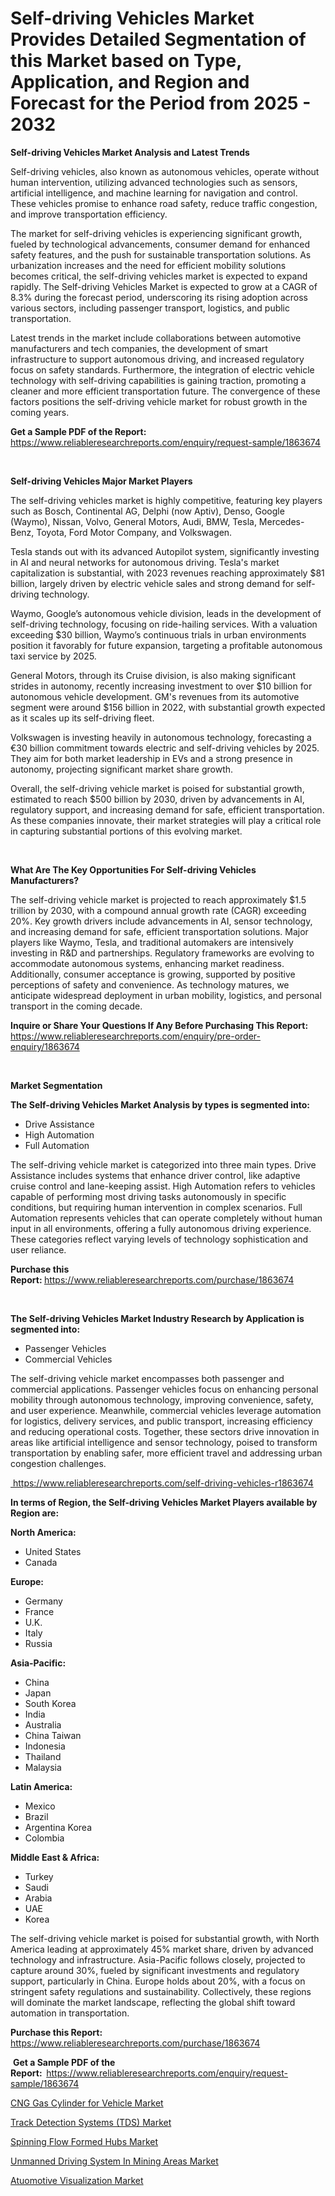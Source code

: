 <p><h1>Self-driving Vehicles Market Provides Detailed Segmentation of this Market based on Type, Application, and Region and Forecast for the Period from 2025 - 2032</h1></p><p><strong>Self-driving Vehicles Market Analysis and Latest Trends</strong></p>
<p><p>Self-driving vehicles, also known as autonomous vehicles, operate without human intervention, utilizing advanced technologies such as sensors, artificial intelligence, and machine learning for navigation and control. These vehicles promise to enhance road safety, reduce traffic congestion, and improve transportation efficiency.</p><p>The market for self-driving vehicles is experiencing significant growth, fueled by technological advancements, consumer demand for enhanced safety features, and the push for sustainable transportation solutions. As urbanization increases and the need for efficient mobility solutions becomes critical, the self-driving vehicles market is expected to expand rapidly. The Self-driving Vehicles Market is expected to grow at a CAGR of 8.3% during the forecast period, underscoring its rising adoption across various sectors, including passenger transport, logistics, and public transportation.</p><p>Latest trends in the market include collaborations between automotive manufacturers and tech companies, the development of smart infrastructure to support autonomous driving, and increased regulatory focus on safety standards. Furthermore, the integration of electric vehicle technology with self-driving capabilities is gaining traction, promoting a cleaner and more efficient transportation future. The convergence of these factors positions the self-driving vehicle market for robust growth in the coming years.</p></p>
<p><strong>Get a Sample PDF of the Report:&nbsp;</strong> <a href="https://www.reliableresearchreports.com/enquiry/request-sample/1863674?utm_campaign=121&utm_medium=2&utm_source=Github&utm_content=ia&utm_term=31032025&utm_id=self-driving-vehicles">https://www.reliableresearchreports.com/enquiry/request-sample/1863674</a></p>
<p>&nbsp;</p>
<p><strong>Self-driving Vehicles Major Market Players</strong></p>
<p><p>The self-driving vehicles market is highly competitive, featuring key players such as Bosch, Continental AG, Delphi (now Aptiv), Denso, Google (Waymo), Nissan, Volvo, General Motors, Audi, BMW, Tesla, Mercedes-Benz, Toyota, Ford Motor Company, and Volkswagen. </p><p>Tesla stands out with its advanced Autopilot system, significantly investing in AI and neural networks for autonomous driving. Tesla's market capitalization is substantial, with 2023 revenues reaching approximately $81 billion, largely driven by electric vehicle sales and strong demand for self-driving technology.</p><p>Waymo, Google’s autonomous vehicle division, leads in the development of self-driving technology, focusing on ride-hailing services. With a valuation exceeding $30 billion, Waymo’s continuous trials in urban environments position it favorably for future expansion, targeting a profitable autonomous taxi service by 2025.</p><p>General Motors, through its Cruise division, is also making significant strides in autonomy, recently increasing investment to over $10 billion for autonomous vehicle development. GM's revenues from its automotive segment were around $156 billion in 2022, with substantial growth expected as it scales up its self-driving fleet.</p><p>Volkswagen is investing heavily in autonomous technology, forecasting a €30 billion commitment towards electric and self-driving vehicles by 2025. They aim for both market leadership in EVs and a strong presence in autonomy, projecting significant market share growth.</p><p>Overall, the self-driving vehicle market is poised for substantial growth, estimated to reach $500 billion by 2030, driven by advancements in AI, regulatory support, and increasing demand for safe, efficient transportation. As these companies innovate, their market strategies will play a critical role in capturing substantial portions of this evolving market.</p></p>
<p>&nbsp;</p>
<p><strong>What Are The Key Opportunities For Self-driving Vehicles Manufacturers?</strong></p>
<p><p>The self-driving vehicle market is projected to reach approximately $1.5 trillion by 2030, with a compound annual growth rate (CAGR) exceeding 20%. Key growth drivers include advancements in AI, sensor technology, and increasing demand for safe, efficient transportation solutions. Major players like Waymo, Tesla, and traditional automakers are intensively investing in R&D and partnerships. Regulatory frameworks are evolving to accommodate autonomous systems, enhancing market readiness. Additionally, consumer acceptance is growing, supported by positive perceptions of safety and convenience. As technology matures, we anticipate widespread deployment in urban mobility, logistics, and personal transport in the coming decade.</p></p>
<p><strong>Inquire or Share Your Questions If Any Before Purchasing This Report:</strong> <a href="https://www.reliableresearchreports.com/enquiry/pre-order-enquiry/1863674?utm_campaign=121&utm_medium=2&utm_source=Github&utm_content=ia&utm_term=31032025&utm_id=self-driving-vehicles">https://www.reliableresearchreports.com/enquiry/pre-order-enquiry/1863674</a></p>
<p>&nbsp;</p>
<p><strong>Market Segmentation</strong></p>
<p><strong>The Self-driving Vehicles Market Analysis by types is segmented into:</strong></p>
<p><ul><li>Drive Assistance</li><li>High Automation</li><li>Full Automation</li></ul></p>
<p><p>The self-driving vehicle market is categorized into three main types. Drive Assistance includes systems that enhance driver control, like adaptive cruise control and lane-keeping assist. High Automation refers to vehicles capable of performing most driving tasks autonomously in specific conditions, but requiring human intervention in complex scenarios. Full Automation represents vehicles that can operate completely without human input in all environments, offering a fully autonomous driving experience. These categories reflect varying levels of technology sophistication and user reliance.</p></p>
<p><strong>Purchase this Report:&nbsp;</strong><a href="https://www.reliableresearchreports.com/purchase/1863674?utm_campaign=121&utm_medium=2&utm_source=Github&utm_content=ia&utm_term=31032025&utm_id=self-driving-vehicles">https://www.reliableresearchreports.com/purchase/1863674</a></p>
<p>&nbsp;</p>
<p><strong>The Self-driving Vehicles Market Industry Research by Application is segmented into:</strong></p>
<p><ul><li>Passenger Vehicles</li><li>Commercial Vehicles</li></ul></p>
<p><p>The self-driving vehicle market encompasses both passenger and commercial applications. Passenger vehicles focus on enhancing personal mobility through autonomous technology, improving convenience, safety, and user experience. Meanwhile, commercial vehicles leverage automation for logistics, delivery services, and public transport, increasing efficiency and reducing operational costs. Together, these sectors drive innovation in areas like artificial intelligence and sensor technology, poised to transform transportation by enabling safer, more efficient travel and addressing urban congestion challenges.</p></p>
<p><a href="https://www.reliableresearchreports.com/self-driving-vehicles-r1863674?utm_campaign=121&utm_medium=2&utm_source=Github&utm_content=ia&utm_term=31032025&utm_id=self-driving-vehicles">&nbsp;https://www.reliableresearchreports.com/self-driving-vehicles-r1863674</a></p>
<p><strong>In terms of Region, the Self-driving Vehicles Market Players available by Region are:</strong></p>
<p>
    <p> <strong> North America: </strong>
        <ul>
            <li>United States</li>
            <li>Canada</li>
        </ul>
        </p> 
    <p> <strong> Europe: </strong>
        <ul>
            <li>Germany</li>
            <li>France</li>
            <li>U.K.</li>
            <li>Italy</li>
            <li>Russia</li>
        </ul>
        </p> 
    <p> <strong> Asia-Pacific: </strong>
        <ul>
            <li>China</li>
            <li>Japan</li>
            <li>South Korea</li>
            <li>India</li>
            <li>Australia</li>
            <li>China Taiwan</li>
            <li>Indonesia</li>
            <li>Thailand</li>
            <li>Malaysia</li>
        </ul>
        </p> 
    <p> <strong> Latin America: </strong>
        <ul>
            <li>Mexico</li>
            <li>Brazil</li>
            <li>Argentina Korea</li>
            <li>Colombia</li>
        </ul>
        </p> 
    <p> <strong> Middle East & Africa: </strong>
        <ul>
            <li>Turkey</li>
            <li>Saudi</li>
            <li>Arabia</li>
            <li>UAE</li>
            <li>Korea</li>
        </ul>
    </p>
    </p>
<p><p>The self-driving vehicle market is poised for substantial growth, with North America leading at approximately 45% market share, driven by advanced technology and infrastructure. Asia-Pacific follows closely, projected to capture around 30%, fueled by significant investments and regulatory support, particularly in China. Europe holds about 20%, with a focus on stringent safety regulations and sustainability. Collectively, these regions will dominate the market landscape, reflecting the global shift toward automation in transportation.</p></p>
<p><strong>Purchase this Report: </strong><a href="https://www.reliableresearchreports.com/purchase/1863674?utm_campaign=121&utm_medium=2&utm_source=Github&utm_content=ia&utm_term=31032025&utm_id=self-driving-vehicles">https://www.reliableresearchreports.com/purchase/1863674</a></p>
<p>&nbsp;<strong>Get a Sample PDF of the Report:&nbsp;&nbsp;</strong><a href="https://www.reliableresearchreports.com/enquiry/request-sample/1863674?utm_campaign=121&utm_medium=2&utm_source=Github&utm_content=ia&utm_term=31032025&utm_id=self-driving-vehicles">https://www.reliableresearchreports.com/enquiry/request-sample/1863674</a></p>
<p><strong></strong></p>
<p><p><a href="https://github.com/shafriusizi/Market-Research-Report-List-1/blob/main/cng-gas-cylinder-for-vehicle-market.md?utm_campaign=121&utm_medium=2&utm_source=Github&utm_content=ia&utm_term=31032025&utm_id=self-driving-vehicles">CNG Gas Cylinder for Vehicle Market</a></p><p><a href="https://github.com/mudgeadamsvx/Market-Research-Report-List-1/blob/main/track-detection-systems-tds-market.md?utm_campaign=121&utm_medium=2&utm_source=Github&utm_content=ia&utm_term=31032025&utm_id=self-driving-vehicles">Track Detection Systems (TDS) Market</a></p><p><a href="https://github.com/beyeagamizjp/Market-Research-Report-List-1/blob/main/spinning-flow-formed-hubs-market.md?utm_campaign=121&utm_medium=2&utm_source=Github&utm_content=ia&utm_term=31032025&utm_id=self-driving-vehicles">Spinning Flow Formed Hubs Market</a></p><p><a href="https://github.com/kukolkasimo5/Market-Research-Report-List-1/blob/main/unmanned-driving-system-in-mining-areas-market.md?utm_campaign=121&utm_medium=2&utm_source=Github&utm_content=ia&utm_term=31032025&utm_id=self-driving-vehicles">Unmanned Driving System In Mining Areas Market</a></p><p><a href="https://github.com/stickkinkel/Market-Research-Report-List-1/blob/main/atuomotive-visualization-market.md?utm_campaign=121&utm_medium=2&utm_source=Github&utm_content=ia&utm_term=31032025&utm_id=self-driving-vehicles">Atuomotive Visualization Market</a></p></p>